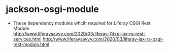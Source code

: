 # jackson-osgi-module
* These dependency modules whcih required for Liferay OSGI Rest Module  
http://www.liferaysavvy.com/2020/03/liferay-7dxp-jax-rs-rest-services.html
http://www.liferaysavvy.com/2020/03/liferay-jax-rs-osgi-rest-module.html
